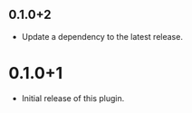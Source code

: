## 0.1.0+2

 - Update a dependency to the latest release.

# 0.1.0+1

- Initial release of this plugin.